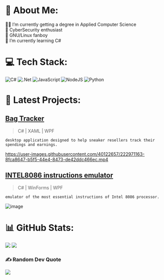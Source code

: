 
# 💫 About Me:
👨‍💻 I’m currently getting a degree in Applied Computer Science<br>🐉 CyberSecurity enthusiast<br>🐧 GNU/Linux fanboy<br>🌱 I’m currently learning C# <br>


# 💻 Tech Stack:
![C#](https://img.shields.io/badge/c%23-%23239120.svg?style=for-the-badge&logo=c-sharp&logoColor=white) ![.Net](https://img.shields.io/badge/.NET-5C2D91?style=for-the-badge&logo=.net&logoColor=white) ![JavaScript](https://img.shields.io/badge/javascript-%23323330.svg?style=for-the-badge&logo=javascript&logoColor=%23F7DF1E) ![NodeJS](https://img.shields.io/badge/node.js-6DA55F?style=for-the-badge&logo=node.js&logoColor=white) ![Python](https://img.shields.io/badge/python-3670A0?style=for-the-badge&logo=python&logoColor=ffdd54)
# 🚧 Latest Projects:

## [Bag Tracker](https://github.com/zoneel/BagTrackerLandingUI)

> C# | XAML | WPF

    desktop application designed to help sneaker resellers track their spendings and earnings.
    
 https://user-images.githubusercontent.com/40122657/222971163-8fca8647-b5f5-44e4-8473-de42ddc466ec.mp4

## [INTEL8086 instructions emulator](https://github.com/zoneel/intel8086-emulator)

> C# | WinForms | WPF

    emulator of the most essential instructions of Intel 8086 processor.
    
![image](https://user-images.githubusercontent.com/40122657/222281872-8be74876-6e33-4a90-aa9d-362b52f317a7.png)

# 📊 GitHub Stats:
![](https://github-readme-streak-stats.herokuapp.com/?user=zoneel&theme=vue-dark&hide_border=false)
![](https://github-readme-stats.vercel.app/api/top-langs/?username=zoneel&theme=vue-dark&hide_border=false&include_all_commits=true&count_private=true&layout=compact)
### ✍️ Random Dev Quote
![](https://quotes-github-readme.vercel.app/api?type=vetical&theme=dark)

